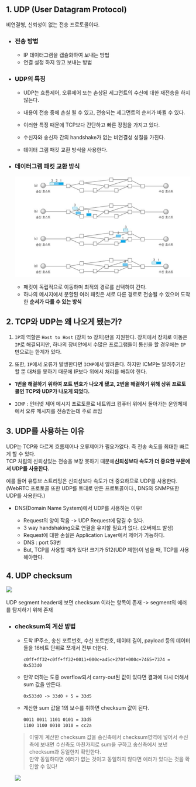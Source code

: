 ## 1. UDP (User Datagram Protocol)
비연결형, 신뢰성이 없는 전송 프로토콜이다.
* ### 전송 방법
    - IP 데이터그램을 캡슐화하여 보내는 방법
    - 연결 설정 하지 않고 보내는 방법

* ### UDP의 특징
    * UDP는 흐름제어, 오류제어 또는 손상된 세그먼트의 수신에 대한 재전송을 하지 않는다.

    * 내용이 전송 중에 손실 될 수 있고, 전송되는 세그먼트의 순서가 바뀔 수 있다.

    * 이러한 특징 때문에 TCP보다 간단하고 빠른 장점을 가지고 있다.

    * 수신자와 송신자 간의 handshake가 없는 비연결성 성질을 가진다.

    * 데이터 그램 패킷 교환 방식을 사용한다.

* ### 데이터그램 패킷 교환 방식
    ![Alt text](../Image/datagram.png)
    - 패킷이 독립적으로 이동하며 최적의 경로를 선택하여 간다.
    - 하나의 메시지에서 분할된 여러 패킷은 서로 다른 경로로 전송될 수 있으며 도착한 **순서가 다를 수 있는 방식**

## 2. TCP와 UDP는 왜 나오게 됐는가?

  1. `IP`의 역할은 `Host to Host` (장치 to 장치)만을 지원한다. 장치에서 장치로 이동은 `IP`로 해결되지만, 하나의 장비안에서 수많은 프로그램들이 통신을 할 경우에는 `IP`만으로는 한계가 있다.

  2. 또한, `IP`에서 오류가 발생한다면 `ICMP`에서 알려준다. 하지만 ICMP는 알려주기만 할 뿐 대처를 못하기 때문에 IP보다 위에서 처리를 해줘야 한다.

  - **1번을 해결하기 위하여 포트 번호가 나오게 됐고, 2번을 해결하기 위해 상위 프로토콜인 TCP와 UDP가 나오게 되었다.**

  * `ICMP` : 인터넷 제어 메시지 프로토콜로 네트워크 컴퓨터 위에서 돌아가는 운영체제에서 오류 메시지를 전송받는데 주로 쓰임

## 3. UDP를 사용하는 이유

UDP는 TCP와 다르게 흐름제어나 오류제어가 필요가없다. 즉 전송 속도를 최대한 빠르게 할 수 있다.  
TCP 처럼의 신뢰성있는 전송을 보장 못하기 때문에**신뢰성보다 속도가 더 중요한 부문에서 UDP를 사용한다.**

예를 들어 유튜브 스트리밍은 신뢰성보다 속도가 더 중요하므로 UDP를 사용한다.
(WebRTC 프로토콜 또한 UDP를 토대로 만든 프로토콜이다., DNS와 SNMP또한 UDP를 사용한다.)

- DNS(Domain Name System)에서 UDP를 사용하는 이유!

  - Request의 양이 작음 -> UDP Request에 담길 수 있다.
  - 3 way handshaking으로 연결을 유지할 필요가 없다. (오버헤드 발생)
  - Request에 대한 손실은 Application Layer에서 제어가 가능하다.
  - DNS : port 53번
  - But, TCP를 사용할 때가 있다! 크기가 512(UDP 제한)이 넘을 때, TCP를 사용해야한다.


## 4. UDP checksum
<img src="https://img1.daumcdn.net/thumb/R1280x0/?scode=mtistory2&fname=https%3A%2F%2Fblog.kakaocdn.net%2Fdn%2F3oJdT%2FbtrbljO4lET%2Fmq8qkOivmkGrL2jsLyMLeK%2Fimg.png"/>

UDP segment header에 보면 checksum 이라는 항목이 존재 -> segment의 에러를 탐지하기 위해 존재  

* ### checksum의 계산 방법
    - 도착 IP주소, 송신 포트번호, 수신 포트번호, 데이터 길이, payload 등의 데이터들을 16비트 단위로 쪼개서 전부 더한다.
        ```
        c0ff+ff32+c0ff+ff32+0011+000c+a45c+270f+000c+7465+7374 = 0x533d0
        ```

    - 만약 더하는 도중 overflow되서 carry-out된 값이 있다면 결과에 다시 더해서 sum 값을 만든다.
        ```
        0x533d0 -> 33d0 + 5 = 33d5
        ```

    - 계산한 sum 값을 1의 보수를 취하면 checksum 값이 된다.   
        ```
        0011 0011 1101 0101 = 33d5
        1100 1100 0010 1010 = cc2a
        ```
    
    > 이렇게 계산한 checksum 값을 송신측에서 checksum영역에 넣어서 수신측에 보내면 수신측도 마찬가지로 sum을 구하고 송신측에서 보낸 checksum과 동일한지 확인한다.   
    만약 동일하다면 에러가 없는 것이고 동일하지 않다면 에러가 있다는 것을 확인할 수 있다!  

    <img src="https://img1.daumcdn.net/thumb/R1280x0/?scode=mtistory2&fname=https%3A%2F%2Fblog.kakaocdn.net%2Fdn%2FNpwkc%2FbtrbgjovycK%2FIe9wi2QaFnrQ9xWbtFpVX0%2Fimg.png"/>

